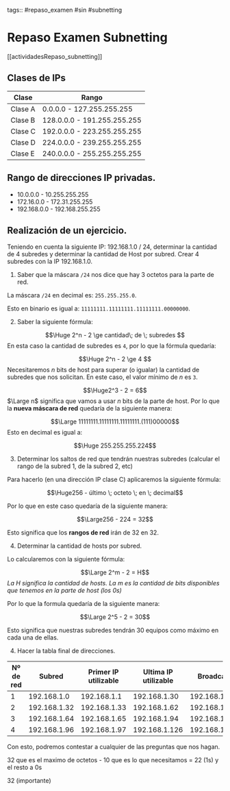 tags:: #repaso_examen #sin #subnetting

# Repaso Examen Subnetting

[[actividadesRepaso_subnetting]]

## Clases de IPs

| Clase   | Rango                       |
| ------- | --------------------------- |
| Clase A | 0.0.0.0 - 127.255.255.255   |
| Clase B | 128.0.0.0 - 191.255.255.255 |
| Clase C | 192.0.0.0 - 223.255.255.255 |
| Clase D | 224.0.0.0 - 239.255.255.255 |
| Clase E | 240.0.0.0 - 255.255.255.255 |

## Rango de direcciones IP privadas.

- 10.0.0.0 -  10.255.255.255
- 172.16.0.0 - 172.31.255.255
- 192.168.0.0 - 192.168.255.255

## Realización de un ejercicio.

Teniendo en cuenta la siguiente IP: 192.168.1.0  / 24, determinar la cantidad de 4 subredes y determinar la cantidad de Host por subred. Crear 4 subredes con la IP 192.168.1.0.

1. Saber que la máscara `/24` nos dice que hay 3 octetos para la parte de red.

La máscara `/24` en decimal es: `255.255.255.0`.

Esto en binario es igual a: `11111111.11111111.11111111.00000000`.

2. Saber la siguiente fórmula:

$$\Huge 2^n - 2 \ge cantidad\; de \; subredes $$ 
En esta caso la  cantidad de subredes es `4`, por lo que la fórmula quedaría:

$$\Huge 2^n - 2 \ge 4 $$
Necesitaremos $n$ bits de host para superar (o igualar) la cantidad de subredes que nos solicitan. En este caso, el valor mínimo de $n$ es `3`.

$$\Huge2^3 - 2 = 6$$
$\Large n$ significa que vamos a usar $n$ bits de la parte de host. Por lo que la **nueva máscara de red** quedaría de la siguiente manera:

$$\Large 11111111.11111111.11111111.(111)00000$$
Esto en decimal es igual a:

$$\Huge 255.255.255.224$$

3. Determinar los saltos de red que tendrán nuestras subredes (calcular el rango de la subred 1, de la subred 2, etc)

Para hacerlo (en una dirección IP clase C) aplicaremos la siguiente fórmula:

$$\Huge256 - último \; octeto \; en \; decimal$$

Por lo que en este caso quedaría de la siguiente manera:

$$\Large256 - 224 = 32$$

Esto significa que los **rangos de red** irán de 32 en 32.

4. Determinar la cantidad de hosts por subred.

Lo calcularemos con la siguiente fórmula:

$$\Large 2^m - 2 = H$$
*La $H$ significa la cantidad de hosts.*
*La $m$ es la cantidad de bits disponibles que tenemos en la parte de host (los 0s)*

Por lo que la formula quedaría de la siguiente manera:

$$\Large 2^5 - 2 = 30$$

Esto significa que nuestras subredes tendrán $30$ equipos como máximo en cada una de ellas.

4. Hacer la tabla final de direcciones.

| Nº de red | Subred       | Primer IP utilizable | Ultima IP utilizable | Broadcast     |
| --------- | ------------ | -------------------- | -------------------- | ------------- |
| 1         | 192.168.1.0  | 192.168.1.1          | 192.168.1.30         | 192.168.1.31  |
| 2         | 192.168.1.32 | 192.168.1.33         | 192.168.1.62         | 192.168.1.63  |
| 3         | 192.168.1.64 | 192.168.1.65         | 192.168.1.94         | 192.168.1.95  |
| 4         | 192.168.1.96 | 192.168.1.97         | 192.168.1.126        | 192.168.1.127 |

Con esto, podremos contestar a cualquier de las preguntas que nos hagan.

32 que es el maximo de octetos - 10 que es lo que necesitamos =  22 (1s) y el resto a 0s

32 (importante)